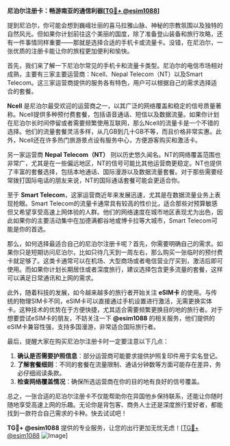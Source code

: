 **尼泊尔注册卡：畅游南亚的通信利器[[TG💪+ @esim1088](https://t.me/s/esim1088)]**

提到尼泊尔，你可能会想到巍峨壮丽的喜马拉雅山脉、神秘的宗教氛围以及独特的自然风光。但如果你计划前往这个美丽的国度，除了准备登山装备和旅行攻略，还有一件事情同样重要——那就是选择合适的手机卡或流量卡。没错，在尼泊尔，一张优质的注册卡能让你的旅程更加便利和愉快。

首先，我们来了解一下尼泊尔常见的手机卡和流量卡类型。尼泊尔的电信市场相对成熟，主要有三家主要运营商：Ncell、Nepal Telecom（NT）以及Smart Telecom。这三家运营商提供的服务各有特色，用户可以根据自己的需求选择适合的套餐。

**Ncell** 是尼泊尔最受欢迎的运营商之一，以其广泛的网络覆盖和稳定的信号质量著称。Ncell提供多种预付费套餐，包括语音通话、短信以及数据流量。如果你计划在尼泊尔长时间停留或者需要频繁使用互联网，那么Ncell的流量卡是一个不错的选择。他们的流量套餐灵活多样，从几GB到几十GB不等，而且价格非常实惠。此外，Ncell还在许多热门旅游景点设有服务中心，方便游客购买和激活卡。

另一家运营商 **Nepal Telecom（NT）** 则以历史悠久闻名。NT的网络覆盖范围也非常广，尤其是在一些偏远地区，NT的信号可能比其他运营商更稳定。NT也提供了丰富的套餐选择，包括本地通话、国际漫游以及数据流量套餐。对于那些需要经常拨打国际电话的朋友来说，NT的国际通话套餐可能会更适合你。

至于 **Smart Telecom**，这家运营商近年来发展迅速，尤其是在数据流量业务上表现抢眼。Smart Telecom的流量卡通常具有较高的性价比，适合那些对预算敏感但又希望享受高速上网体验的人群。他们的网络速度在城市地区表现尤为出色，因此如果你的主要活动集中在加德满都谷地或博卡拉等大城市，Smart Telecom可能是你的首选。

那么，如何选择最适合自己的尼泊尔注册卡呢？首先，你需要明确自己的需求。如果你只是短期访问尼泊尔，比如只待几天到一周左右，那么购买一张临时的预付费卡就足够了。这类卡通常可以在机场、大型商场或者电信营业厅买到，激活后即可使用。而如果你计划长期居住或者深度旅行，建议选择包含更多流量的套餐，这样可以满足日常通讯和上网的需求。

此外，随着科技的发展，如今越来越多的旅行者开始关注 **eSIM卡** 的使用。与传统的物理SIM卡不同，eSIM卡可以直接通过手机设置进行激活，无需更换实体卡。这种技术的优势在于方便快捷，尤其适合需要频繁更换目的地的旅行者。对于想要尝试eSIM卡的朋友，不妨关注一下 **@esim1088** 的相关服务，他们提供的eSIM卡兼容性强，支持多国漫游，非常适合国际旅行者。

最后，提醒大家在购买尼泊尔注册卡时一定要注意以下几点：

1. **确认是否需要护照信息**：部分运营商可能要求提供护照复印件用于实名登记。
2. **了解套餐细则**：不同的套餐在流量限制、通话分钟数等方面可能存在差异，务必仔细阅读条款。
3. **检查网络覆盖情况**：确保所选运营商在你的目的地有良好的信号覆盖。

总之，一张合适的尼泊尔注册卡不仅能帮助你在异国他乡保持联系，还能让你随时随地享受高速上网的乐趣。无论你是背包客、商务人士还是深度旅行爱好者，都能找到一款符合自己需求的卡种。快去试试吧！

**TG💪+ @esim1088** 提供的专业服务，让您的出行更加无忧无虑！[[TG💪+ @esim1088](https://t.me/s/esim1088) ![Image](https://i.postimg.cc/4NQfJmqS/Snipaste-2025-05-13-00-14-12.png)]